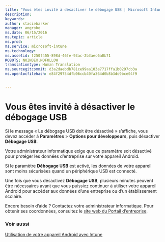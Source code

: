 ```yaml
---
title: "Vous êtes invité à désactiver le débogage USB | Microsoft Intune"
description: 
keywords: 
author: staciebarker
manager: angrobe
ms.date: 06/16/2016
ms.topic: article
ms.prod: 
ms.service: microsoft-intune
ms.technology: 
ms.assetid: f250f455-898d-46fe-93ac-2b3aec6a0b71
ROBOTS: NOINDEX,NOFOLLOW
translationtype: Human Translation
ms.sourcegitcommit: d3a2daebdb781ce99aa103e7717ffa1b0297cb3a
ms.openlocfilehash: e84f29754dfb06ccb40fa364d0b8b3dc9bce04f9


---
```


# Vous êtes invité à désactiver le débogage USB

Si le message « Le débogage USB doit être désactivé » s’affiche, vous devez accéder à **Paramètres** > **Options pour développeurs**, puis désactiver **Débogage USB**.

Votre administrateur informatique exige que ce paramètre soit désactivé pour protéger les données d’entreprise sur votre appareil Android.

Si le paramètre **Débogage USB** est activé, les données de votre appareil sont moins sécurisées quand un périphérique USB est connecté.

Une fois que vous désactivez **Débogage USB**, plusieurs minutes peuvent être nécessaires avant que vous puissiez continuer à utiliser votre appareil Android pour accéder aux données d’une entreprise ou d’un établissement scolaire.

Encore besoin d’aide ? Contactez votre administrateur informatique. Pour obtenir ses coordonnées, consultez le [site web du Portail d’entreprise](http://portal.manage.microsoft.com).

### Voir aussi
[Utilisation de votre appareil Android avec Intune](using-your-android-device-with-intune.md)



<!--HONumber=Aug16_HO4-->



